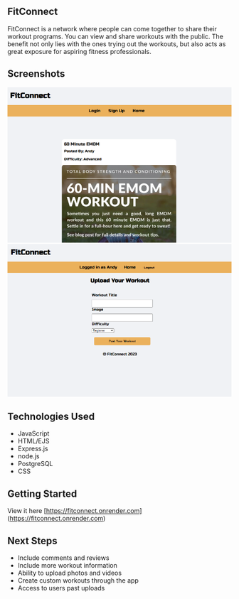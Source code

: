 ## FitConnect
FitConnect is a network where people can come together to share their workout programs. You can view and share workouts with the public. The benefit not only lies with the ones trying out the workouts, but also acts as great exposure for aspiring fitness professionals. 


## Screenshots
![Home Page](/images/Home%20Page.png)
![Upload](/images/Upload.png)

## Technologies Used
-   JavaScript
-   HTML/EJS
-   Express.js
-   node.js
-   PostgreSQL
-   CSS

## Getting Started
View it here [https://fitconnect.onrender.com] (https://fitconnect.onrender.com)

## Next Steps
-   Include comments and reviews
-   Include more workout information
-   Ability to upload photos and videos 
-   Create custom workouts through the app 
-   Access to users past uploads